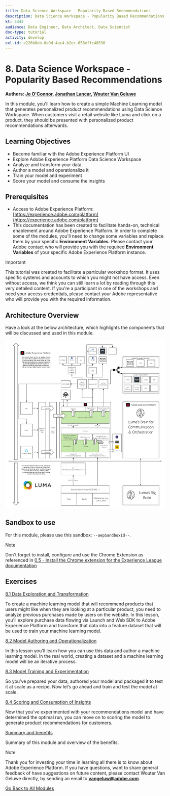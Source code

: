 ```yaml
---
title: Data Science Workspace - Popularity Based Recommendations
description: Data Science Workspace - Popularity Based Recommendations
kt: 5342
audience: Data Engineer, Data Architect, Data Scientist
doc-type: tutorial
activity: develop
exl-id: e226b0eb-0e0d-4ac4-b2ec-658effc48530
---
```

# 8. Data Science Workspace - Popularity Based Recommendations

**Authors: [Jo O'Connor](https://www.linkedin.com/in/jcoc17/), [Jonathan Lancar](https://www.linkedin.com/in/jonathanlancar/), [Wouter Van Geluwe](https://www.linkedin.com/in/woutervangeluwe/)**

In this module, you'll learn how to create a simple Machine Learning model that generates personalized product recommendations using Data Science Workspace. When customers visit a retail website like Luma and click on a product, they should be presented with personalized product recommendations afterwards.

## Learning Objectives

- Become familiar with the Adobe Experience Platform UI
- Explore Adobe Experience Platform Data Science Workspace
- Analyze and transform your data.
- Author a model and operationalize it
- Train your model and experiment
- Score your model and consume the insights

## Prerequisites

- Access to Adobe Experience Platform: [https://experience.adobe.com/platform](https://experience.adobe.com/platform)
- This documentation has been created to facilitate hands-on, technical enablement around Adobe Experience Platform. In order to complete some of the modules, you'll need to change some variables and replace them by your specific **Environment Variables**. Please contact your Adobe contact who will provide you with the required **Environment Variables** of your specific Adobe Experience Platform instance.

>[!IMPORTANT]
>
>This tutorial was created to facilitate a particular workshop format. It uses specific systems and accounts to which you might not have access. Even without access, we think you can still learn a lot by reading through this very detailed content. If you're a participant in one of the workshops and need your access credentials, please contact your Adobe representative who will provide you with the required information.

## Architecture Overview

Have a look at the below architecture, which highlights the components that will be discussed and used in this module.

![Architecture Overview](../../assets/images/architecturem8.png)

## Sandbox to use

For this module, please use this sandbox: `--aepSandboxId--`.

>[!NOTE]
>
>Don't forget to install, configure and use the Chrome Extension as referenced in [0.5 - Install the Chrome extension for the Experience League documentation](../module0/ex5.md)

## Exercises

[8.1 Data Exploration and Transformation](./ex1.md)

To create a machine learning model that will recommend products that users might like when they are looking at a particular product, you need to analyze previous purchases made by users on the website. In this lesson, you'll explore purchase data flowing via Launch and Web SDK to Adobe Experience Platform and transform that data into a feature dataset that will be used to train your machine learning model.

[8.2 Model Authoring and Operationalization](./ex2.md)

In this lesson you'll learn how you can use this data and author a machine learning model. In the real world, creating a dataset and a machine learning model will be an iterative process.

[8.3 Model Training and Experimentation](./ex3.md)

So you’ve prepared your data, authored your model and packaged it to test it at scale as a recipe. Now let’s go ahead and train and test the model at scale.

[8.4 Scoring and Consumption of Insights](./ex4.md)

Now that you've experimented with your recommendations model and have determined the optimal run, you can move on to scoring the model to generate product recommendations for customers.

[Summary and benefits](./summary.md)

Summary of this module and overview of the benefits.

>[!NOTE]
>
>Thank you for investing your time in learning all there is to know about Adobe Experience Platform. If you have questions, want to share general feedback of have suggestions on future content, please contact Wouter Van Geluwe directly, by sending an email to **vangeluw@adobe.com**.

[Go Back to All Modules](../../overview.md)
